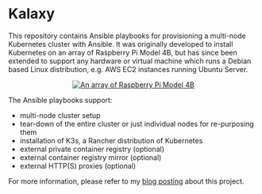 # Kalaxy

This repository contains Ansible playbooks for provisioning a multi-node Kubernetes cluster with Ansible. It was
originally developed to install Kubernetes on an array of Raspberry Pi Model 4B, but has since been extended to support
any hardware or virtual machine which runs a Debian based Linux distribution, e.g. AWS EC2 instances running Ubuntu
Server.

<p align="center">
<a href="https://illegalexception.schlichtherle.de/assets/2019/09/raspi-array-1920x3406.jpg">
<img src="https://illegalexception.schlichtherle.de/assets/2019/09/raspi-array-0320x0568.jpg" alt="An array of Raspberry Pi Model 4B">
</a>
</p>

The Ansible playbooks support:

- multi-node cluster setup
- tear-down of the entire cluster or just individual nodes for re-purposing them
- installation of K3s, a Rancher distribution of Kubernetes
- external private container registry (optional)
- external container registry mirror (optional)
- external HTTP(S) proxies (optional)

For more information, please refer to my
[blog posting](https://illegalexception.schlichtherle.de/kubernetes/2019/09/12/provisioning-a-kubernetes-cluster-on-raspberry-pi-with-ansible/)
about this project.
